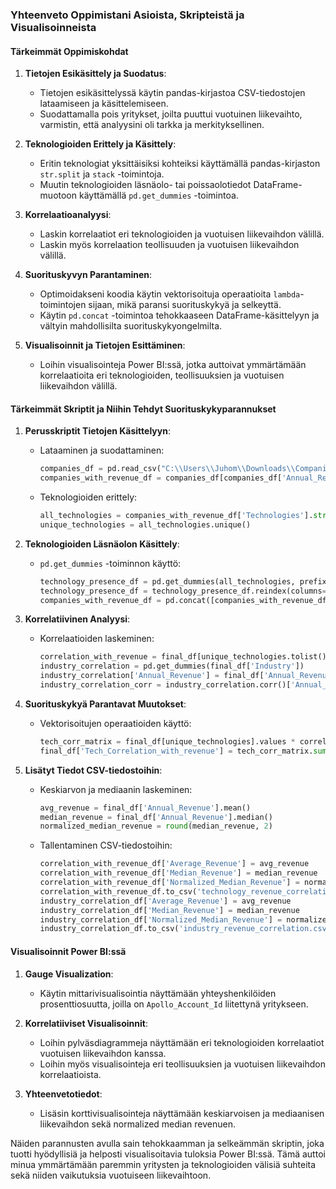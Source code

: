 ### Yhteenveto Oppimistani Asioista, Skripteistä ja Visualisoinneista

#### Tärkeimmät Oppimiskohdat

1. **Tietojen Esikäsittely ja Suodatus**:
   - Tietojen esikäsittelyssä käytin pandas-kirjastoa CSV-tiedostojen lataamiseen ja käsittelemiseen.
   - Suodattamalla pois yritykset, joilta puuttui vuotuinen liikevaihto, varmistin, että analyysini oli tarkka ja merkityksellinen.

2. **Teknologioiden Erittely ja Käsittely**:
   - Eritin teknologiat yksittäisiksi kohteiksi käyttämällä pandas-kirjaston `str.split` ja `stack` -toimintoja.
   - Muutin teknologioiden läsnäolo- tai poissaolotiedot DataFrame-muotoon käyttämällä `pd.get_dummies` -toimintoa.

3. **Korrelaatioanalyysi**:
   - Laskin korrelaatiot eri teknologioiden ja vuotuisen liikevaihdon välillä.
   - Laskin myös korrelaation teollisuuden ja vuotuisen liikevaihdon välillä.

4. **Suorituskyvyn Parantaminen**:
   - Optimoidakseni koodia käytin vektorisoituja operaatioita `lambda`-toimintojen sijaan, mikä paransi suorituskykyä ja selkeyttä.
   - Käytin `pd.concat` -toimintoa tehokkaaseen DataFrame-käsittelyyn ja vältyin mahdollisilta suorituskykyongelmilta.

5. **Visualisoinnit ja Tietojen Esittäminen**:
   - Loihin visualisointeja Power BI:ssä, jotka auttoivat ymmärtämään korrelaatioita eri teknologioiden, teollisuuksien ja vuotuisen liikevaihdon välillä.

#### Tärkeimmät Skriptit ja Niihin Tehdyt Suorituskykyparannukset

1. **Perusskriptit Tietojen Käsittelyyn**:
   - Lataaminen ja suodattaminen:
     ```python
     companies_df = pd.read_csv("C:\\Users\\Juhom\\Downloads\\Companies.csv")
     companies_with_revenue_df = companies_df[companies_df['Annual_Revenue'].notna()].copy()
     ```
   - Teknologioiden erittely:
     ```python
     all_technologies = companies_with_revenue_df['Technologies'].str.split(',', expand=True).stack().reset_index(level=1, drop=True)
     unique_technologies = all_technologies.unique()
     ```

2. **Teknologioiden Läsnäolon Käsittely**:
   - `pd.get_dummies` -toiminnon käyttö:
     ```python
     technology_presence_df = pd.get_dummies(all_technologies, prefix='', prefix_sep='').groupby(level=0).max()
     technology_presence_df = technology_presence_df.reindex(columns=unique_technologies, fill_value=0)
     companies_with_revenue_df = pd.concat([companies_with_revenue_df.reset_index(drop=True), technology_presence_df], axis=1)
     ```

3. **Korrelatiivinen Analyysi**:
   - Korrelaatioiden laskeminen:
     ```python
     correlation_with_revenue = final_df[unique_technologies.tolist() + ['Annual_Revenue']].corr()['Annual_Revenue'].drop('Annual_Revenue')
     industry_correlation = pd.get_dummies(final_df['Industry'])
     industry_correlation['Annual_Revenue'] = final_df['Annual_Revenue']
     industry_correlation_corr = industry_correlation.corr()['Annual_Revenue'].drop('Annual_Revenue')
     ```

4. **Suorituskykyä Parantavat Muutokset**:
   - Vektorisoitujen operaatioiden käyttö:
     ```python
     tech_corr_matrix = final_df[unique_technologies].values * correlation_with_revenue.values
     final_df['Tech_Correlation_with_revenue'] = tech_corr_matrix.sum(axis=1)
     ```

5. **Lisätyt Tiedot CSV-tiedostoihin**:
   - Keskiarvon ja mediaanin laskeminen:
     ```python
     avg_revenue = final_df['Annual_Revenue'].mean()
     median_revenue = final_df['Annual_Revenue'].median()
     normalized_median_revenue = round(median_revenue, 2)
     ```

   - Tallentaminen CSV-tiedostoihin:
     ```python
     correlation_with_revenue_df['Average_Revenue'] = avg_revenue
     correlation_with_revenue_df['Median_Revenue'] = median_revenue
     correlation_with_revenue_df['Normalized_Median_Revenue'] = normalized_median_revenue
     correlation_with_revenue_df.to_csv('technology_revenue_correlation_all.csv', index=False)
     industry_correlation_df['Average_Revenue'] = avg_revenue
     industry_correlation_df['Median_Revenue'] = median_revenue
     industry_correlation_df['Normalized_Median_Revenue'] = normalized_median_revenue
     industry_correlation_df.to_csv('industry_revenue_correlation.csv', index=False)
     ```

#### Visualisoinnit Power BI:ssä

1. **Gauge Visualization**:
   - Käytin mittarivisualisointia näyttämään yhteyshenkilöiden prosenttiosuutta, joilla on `Apollo_Account_Id` liitettynä yritykseen.

2. **Korrelatiiviset Visualisoinnit**:
   - Loihin pylväsdiagrammeja näyttämään eri teknologioiden korrelaatiot vuotuisen liikevaihdon kanssa.
   - Loihin myös visualisointeja eri teollisuuksien ja vuotuisen liikevaihdon korrelaatioista.

3. **Yhteenvetotiedot**:
   - Lisäsin korttivisualisointeja näyttämään keskiarvoisen ja mediaanisen liikevaihdon sekä normalized median revenuen.

Näiden parannusten avulla sain tehokkaamman ja selkeämmän skriptin, joka tuotti hyödyllisiä ja helposti visualisoitavia tuloksia Power BI:ssä. Tämä auttoi minua ymmärtämään paremmin yritysten ja teknologioiden välisiä suhteita sekä niiden vaikutuksia vuotuiseen liikevaihtoon.
